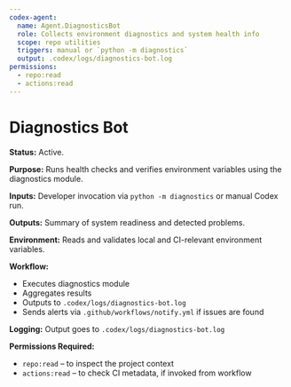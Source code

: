 ```yaml
---
codex-agent:
  name: Agent.DiagnosticsBot
  role: Collects environment diagnostics and system health info
  scope: repo utilities
  triggers: manual or `python -m diagnostics`
  output: .codex/logs/diagnostics-bot.log
permissions:
  - repo:read
  - actions:read
---
```


# Diagnostics Bot

**Status:** Active.

**Purpose:** Runs health checks and verifies environment variables using the diagnostics module.

**Inputs:** Developer invocation via `python -m diagnostics` or manual Codex run.

**Outputs:** Summary of system readiness and detected problems.

**Environment:** Reads and validates local and CI-relevant environment variables.

**Workflow:**

- Executes diagnostics module
- Aggregates results
- Outputs to `.codex/logs/diagnostics-bot.log`
- Sends alerts via `.github/workflows/notify.yml` if issues are found

**Logging:** Output goes to `.codex/logs/diagnostics-bot.log`

**Permissions Required:**

- `repo:read` – to inspect the project context
- `actions:read` – to check CI metadata, if invoked from workflow
